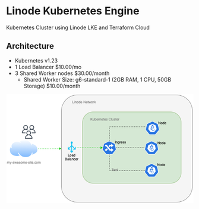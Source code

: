 # Linode Kubernetes Engine

Kubernetes Cluster using Linode LKE and Terraform Cloud

## Architecture

* Kubernetes v1.23
* 1 Load Balancer $10.00/mo
* 3 Shared Worker nodes $30.00/month
  * Shared Worker Size: g6-standard-1 (2GB RAM, 1 CPU, 50GB Storage) $10.00/month

![Diagrama](img/diagram.png)
